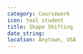 ```yaml
---
category: Coursework
icon: teal student
title: Shape Shifting
date_string:
location: Anytown, USA
---
```

